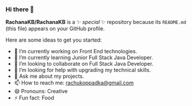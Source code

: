 ### Hi there 👋


**RachanaKB/RachanaKB** is a ✨ _special_ ✨ repository because its `README.md` (this file) appears on your GitHub profile.

Here are some ideas to get you started:

- 🔭 I’m currently working on Front End technologies.
- 🌱 I’m currently learning Junior Full Stack Java Developer.
- 👯 I’m looking to collaborate on Full Stack Java Developer.
- 🤔 I’m looking for help with upgrading my technical skills.
- 💬 Ask me about my projects.
- 📫 How to reach me: rachukoppadka@gmail.com
- 😄 Pronouns: Creative
- ⚡ Fun fact: Food 

